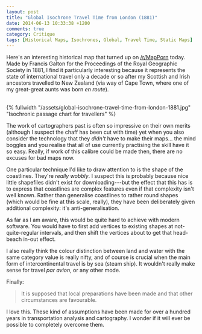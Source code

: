 ```yaml
---
layout: post
title: "Global Isochrone Travel Time from London (1881)"
date: 2014-06-13 10:33:38 +1200
comments: true
category: Critique
tags: [Historical Maps, Isochrones, Global, Travel Time, Static Maps]
---
```


Here's an interesting historical map that turned up on [/r/MapPorn](http://www.reddit.com/r/MapPorn/comments/27yfn0/isochronic_passage_chart_for_travelers_global_map/ "Link to Reddit thread") today. Made by Francis Galton for the Proceedings of the Royal Geographic Society in 1881, I find it particularly interesting because it represents the state of international travel only a decade or so after my Scottish and Irish ancestors travelled to New Zealand (via way of Cape Town, where one of my great-great aunts was born *en route*).

<br>
{% fullwidth "/assets/global-isochrone-travel-time-from-london-1881.jpg" "Isochronic passage chart for travellers" %}

The work of cartographers past is often so impressive on their own merits (although I suspect the chaff has been cut with time) yet when you also consider the technology that they *didn't* have to make their maps... the mind boggles and you realise that all of use currently practising the skill have it so easy. Really, if work of this calibre could be made then, there are no excuses for bad maps now.

One particular technique I'd like to draw attention to is the shape of the coastlines. They're *really wobbly*. I suspect this is probably because nice little shapefiles didn't exist for downloading---but the effect that this has is to express that coastlines are complex features even if that complexity isn't well known. Rather than generalise coastlines to rather round shapes (which would be fine at this scale, really), they have been deliberately given additional complexity: it's anti-generalisation.

As far as I am aware, this would be quite hard to achieve with modern software. You would have to first add vertices to existing shapes at not-quite-regular intervals, and then shift the vertices about to get that head-beach in-out effect.

I also really think the colour distinction between land and water with the same category value is really nifty, and of course is crucial when the main form of intercontinental travel is by sea (steam ship). It wouldn't really make sense for travel *par avion*, or any other mode.

Finally:

> It is supposed that local preparations have been made and that other circumstances are favourable.

I love this. These kind of assumptions have been made for over a hundred years in transportation analysis and cartography. I wonder if it will ever be possible to completely overcome them.
